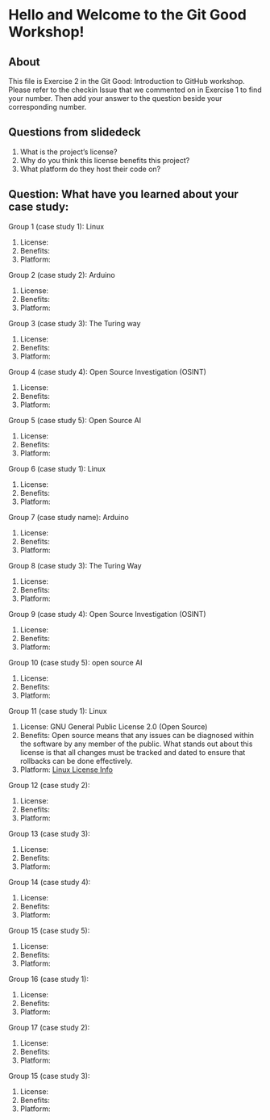# Hello and Welcome to the Git Good Workshop! 

## About 

This file is Exercise 2 in the Git Good: Introduction to GitHub workshop. 
Please refer to the checkin Issue that we commented on in Exercise 1 to find your number. Then add your answer to the question beside your corresponding number.

## Questions from slidedeck
1. What is the project’s license?
2. Why do you think this license benefits this project?
3. What platform do they host their code on?

## Question: What have you learned about your case study:

Group 1 (case study 1): Linux
1. License: 
2. Benefits:
3. Platform: 

Group 2 (case study 2): Arduino
1. License: 
2. Benefits:
3. Platform: 

Group 3 (case study 3): The Turing way
1. License: 
2. Benefits:
3. Platform:  

Group 4 (case study 4): Open Source Investigation (OSINT)
1. License: 
2. Benefits:
3. Platform: 

Group 5 (case study 5): Open Source AI
1. License: 
2. Benefits:
3. Platform: 

Group 6 (case study 1): Linux
1. License: 
2. Benefits:
3. Platform: 

Group 7 (case study name): Arduino
1. License: 
2. Benefits:
3. Platform: 

Group 8 (case study 3): The Turing Way
1. License: 
2. Benefits:
3. Platform: 

Group 9 (case study 4): Open Source Investigation (OSINT)
1. License: 
2. Benefits:
3. Platform: 


Group 10 (case study 5): open source AI
1. License: 
2. Benefits:
3. Platform: 

Group 11 (case study 1): Linux
1. License: GNU General Public License 2.0 (Open Source)
2. Benefits: Open source means that any issues can be diagnosed within the software by any member of the public. What stands out about this license is that all changes must be tracked and dated to ensure that rollbacks can be done effectively.
3. Platform: [Linux License Info](https://www.kernel.org/doc/html/latest/process/license-rules.html)


Group 12 (case study 2):
1. License: 
2. Benefits:
3. Platform: 


Group 13 (case study 3):
1. License: 
2. Benefits:
3. Platform: 


Group 14 (case study 4):
1. License: 
2. Benefits:
3. Platform: 


Group 15 (case study 5): 
1. License: 
2. Benefits:
3. Platform: 


Group 16 (case study 1):
1. License: 
2. Benefits:
3. Platform: 


Group 17 (case study 2): 
1. License: 
2. Benefits:
3. Platform: 


Group 15 (case study 3): 
1. License: 
2. Benefits:
3. Platform: 



